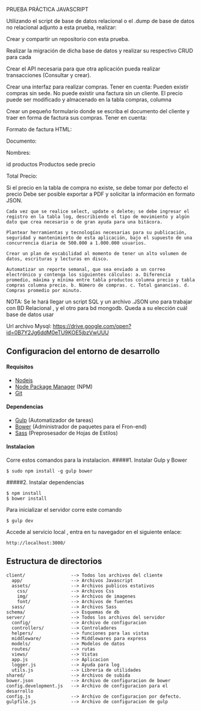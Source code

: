 PRUEBA PRÁCTICA JAVASCRIPT

Utilizando el script de base de datos relacional o el .dump de base de datos no relacional adjunto a esta prueba, realizar:

Crear y compartir un repositorio con esta prueba.

Realizar la migración de dicha base de datos y realizar su respectivo CRUD para cada

Crear el API necesaria para que otra aplicación pueda realizar transacciones (Consultar y crear).

Crear una interfaz para realizar compras. Tener en cuenta: Pueden existir compras sin sede. No puede existir una factura sin un cliente. El precio puede ser modificado y almacenado en la tabla compras, columna

Crear un pequeño formulario donde se escriba el documento del cliente y traer en forma de factura sus compras. Tener en cuenta:

Formato de factura HTML:

Documento:

Nombres:

id productos Productos sede precio

Total Precio:

Si el precio en la tabla de compra no existe, se debe tomar por defecto el precio Debe ser posible exportar a PDF y solicitar la información en formato JSON.

    Cada vez que se realice select, update o delete; se debe ingresar el registro en la tabla log, describiendo el tipo de movimiento y algún dato que crea necesario o de gran ayuda para una bitácora.

    Plantear herramientas y tecnologías necesarias para su publicación, seguridad y mantenimiento de esta aplicación, bajo el supuesto de una concurrencia diaria de 500.000 a 1.000.000 usuarios.

    Crear un plan de escabilidad al momento de tener un alto volumen de datos, escrituras y lecturas en disco.

    Automatizar un reporte semanal, que sea enviado a un correo electrónico y contenga los siguientes cálculos: a. Diferencia promedio, máxima y mínima entre tabla productos columna precio y tabla compras columna precio. b. Número de compras. c. Total ganancias. d. Compras promedio por minuto.

NOTA: Se le hará llegar un script SQL y un archivo .JSON uno para trabajar con BD Relacional , y el otro para bd mongodb. Queda a su elección cuál base de datos usar

Url archivo Mysql: https://drive.google.com/open?id=0B7Y2Jg6ddM0eTU9KOE5jbzVwUUU

## Configuracion del entorno de desarrollo
#### Requisitos

* [Nodejs](http://www.nodejs.org/)
* [Node Package Manager](https://npmjs.org/) (NPM)
* [Git](http://git-scm.com/)

#### Dependencias

* [Gulp](http://gulpjs.com/) (Automatizador de tareas)
* [Bower](http://bower.io/) (Administrador de paquetes para el Fron-end)
* [Sass](http://sass-lang.com/) (Preprosesador de Hojas de Estilos)

#### Instalacion
Corre estos comandos para la instalacion.
#####1. Instalar Gulp y Bower

    $ sudo npm install -g gulp bower

#####2. Instalar dependencias

    $ npm install
    $ bower install


Para inicializar el servidor corre este comando

    $ gulp dev

Accede al servicio local , entra en tu navegador en el siguiente enlace:

    http://localhost:3000/


## Estructura de directorios

    client/                 --> Todos los archivos del cliente
      app/                  --> Archivos Javascript
      assets/               --> Archivos publicos estativos
        css/                --> Archivos Css
        img/                --> Archivos de imagenes
        font/               --> Archivos de fuentes
      sass/                 --> Archivos Sass
    schema/                 --> Esquemas de db
    server/                 --> Todos los archivos del servidor
      config/               --> Archivo de configuracion
      controllers/          --> Controladores
      helpers/              --> funciones para las vistas
      middleware/           --> Middlewares para express
      models/               --> Modelos de datos
      routes/               --> rutas
      views/                --> Vistas
      app.js                --> Aplicacion
      logger.js             --> Ayuda para log
      utils.js              --> Libreria de utilidades
    shared/                 --> Archivos de subida
    bower.json              --> Archivo de configuracion de bower
    config.development.js   --> Archivo de configuracion para el desarrollo
    config.js               --> Archivo de configuracion por defecto.
    gulpfile.js             --> Archivo de configuracion de gulp
